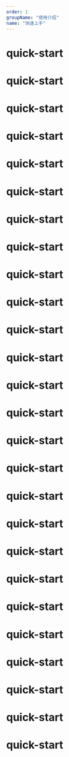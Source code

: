 ```yaml
---
order: 1
groupName: "使用介绍"
name: "快速上手"
---
```


# quick-start
# quick-start
# quick-start
# quick-start
# quick-start
# quick-start
# quick-start
# quick-start
# quick-start
# quick-start
# quick-start
# quick-start
# quick-start
# quick-start
# quick-start
# quick-start
# quick-start
# quick-start
# quick-start
# quick-start
# quick-start
# quick-start
# quick-start
# quick-start
# quick-start
# quick-start
